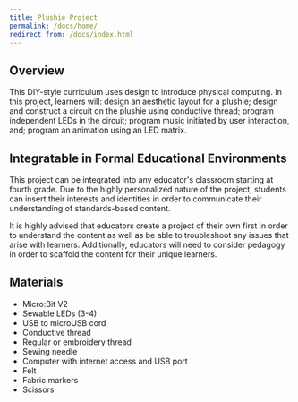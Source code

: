 ```yaml
---
title: Plushie Project
permalink: /docs/home/
redirect_from: /docs/index.html
---
```


## Overview
This DIY-style curriculum uses design to introduce physical computing. In this project, learners will: design an aesthetic layout for a plushie; design and construct a circuit on the plushie using conductive thread; program independent LEDs in the circuit; program music initiated by user interaction, and; program an animation using an LED matrix.

## Integratable in Formal Educational Environments
This project can be integrated into any educator's classroom starting at fourth grade. Due to the highly personalized nature of the project, students can insert their interests and identities in order to communicate their understanding of standards-based content.

It is highly advised that educators create a project of their own first in order to understand the content as well as be able to troubleshoot any issues that arise with learners. Additionally, educators will need to consider pedagogy in order to scaffold the content for their unique learners.

## Materials
- Micro:Bit V2
- Sewable LEDs (3-4)
- USB to microUSB cord
- Conductive thread
- Regular or embroidery thread
- Sewing needle
- Computer with internet access and USB port
- Felt
- Fabric markers
- Scissors
